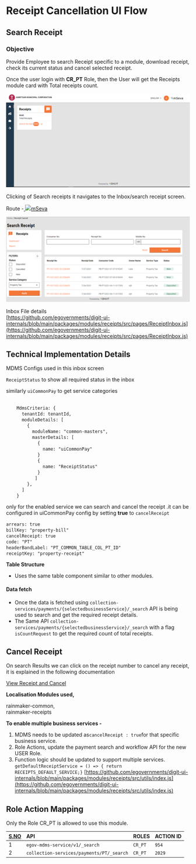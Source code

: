 # Receipt Cancellation UI Flow

## **Search Receipt**

### **Objective**

Provide Employee to search Receipt specific to a module, download receipt, check its current status and cancel selected receipt.  
  
Once the user login with **CR\_PT** Role, then the User will get the Receipts module card with Total receipts count.

![](../../../.gitbook/assets/image%20%28128%29.png)

Clicking of Search receipts it navigates to the Inbox/search receipt screen.  
  
Route -[ ![](https://cdn.jsdelivr.net/npm/@egovernments/digit-ui-css/img/browser-icon.png)mSeva](https://qa.digit.org/digit-ui/employee/receipts/inbox)

![](../../../.gitbook/assets/image%20%28172%29.png)

Inbox File details  
[https://github.com/egovernments/digit-ui-internals/blob/main/packages/modules/receipts/src/pages/ReceiptInbox.js](https://github.com/egovernments/digit-ui-internals/blob/main/packages/modules/receipts/src/pages/ReceiptInbox.js)

## Technical Implementation Details

MDMS Configs used in this inbox screen

`ReceiptStatus` to show all required status in the inbox

similarly `uiCommonPay` to get service categories

```text

    MdmsCriteria: {
      tenantId: tenantId,
      moduleDetails: [
        {
          moduleName: "common-masters",
          masterDetails: [
            {
              name: "uiCommonPay"
            }
            {
              name: "ReceiptStatus"
            }
           ]
        },
      ]
    }

```

only for the enabled service we can search and cancel the receipt .it can be configured in uiCommonPay config by setting **true** to `cancelReceipt`

```text
arrears: true
billKey: "property-bill"
cancelReceipt: true
code: "PT"
headerBandLabel: "PT_COMMON_TABLE_COL_PT_ID"
receiptKey: "property-receipt"

```

**Table Structure**

* Uses the same table component similar to other modules.

#### Data fetch <a id="Data-fetch,"></a>

* Once the data is fetched using `collection-services/payments/{selectedbusinessService}/_search` API is being used to search and get the required receipt details.
* The Same API `collection-services/payments/{selectedbusinessService}/_search` with a flag `isCountRequest` to get the required count of total receipts.

## **Cancel Receipt**

On search Results we can click on the receipt number to cancel any receipt, it is explained in the following documentation

[View Receipt and Cancel](view-receipt-cancel-ui-flow.md)  
  
**Localisation Modules used,**

rainmaker-common,  
rainmaker-receipts

**To enable multiple business services -**

1. MDMS needs to be updated as`cancelReceipt : true`for that specific business service.
2. Role Actions, update the payment search and workflow API for the new USER Role.
3. Function logic should be updated to support multiple services.  `getDefaultReceiptService = () => { return RECEIPTS_DEFAULT_SERVICE;}` [https://github.com/egovernments/digit-ui-internals/blob/main/packages/modules/receipts/src/utils/index.js](https://github.com/egovernments/digit-ui-internals/blob/main/packages/modules/receipts/src/utils/index.js) 

## **Role Action Mapping**

Only the Role CR\_PT is allowed to use this module.

| [**S.NO**](http://s.no/) | **API** | **ROLES** | **ACTION ID** |
| :--- | :--- | :--- | :--- |
| 1 | `egov-mdms-service/v1/_search` | `CR_PT` | `954` |
| 2 | `collection-services/payments/PT/_search` | `CR_PT` | `2029` |





